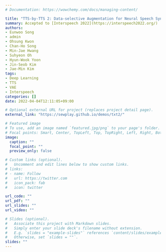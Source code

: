 ```yaml
---
# Documentation: https://wowchemy.com/docs/managing-content/

title: "TTS-by-TTS 2: Data-selective Augmentation for Neural Speech Synthesis Using Ranking Support Vector Machine with Variational Autoencoder"
summary: Accepted to [Interspeech 2022](https://interspeech2022.org/)
authors:
- Eunwoo Song
- admin
- Ohsung Kwon
- Chan-Ho Song
- Min-Jae Hwang
- Suhyeon Oh
- Hyun-Wook Yoon
- Jin-Seob Kim
- Jae-Min Kim
tags:
- Deep Learning
- TTS
- VAE
- Interspeech
categories: []
date: 2022-04-04T12:11:05+09:00

# Optional external URL for project (replaces project detail page).
external_link: "https://sewplay.github.io/demos/txt2/"

# Featured image
# To use, add an image named `featured.jpg/png` to your page's folder.
# Focal points: Smart, Center, TopLeft, Top, TopRight, Left, Right, BottomLeft, Bottom, BottomRight.
image:
  caption: ""
  focal_point: ""
  preview_only: false

# Custom links (optional).
#   Uncomment and edit lines below to show custom links.
# links:
# - name: Follow
#   url: https://twitter.com
#   icon_pack: fab
#   icon: twitter

url_code: ""
url_pdf: ""
url_slides: ""
url_video: ""

# Slides (optional).
#   Associate this project with Markdown slides.
#   Simply enter your slide deck's filename without extension.
#   E.g. `slides = "example-slides"` references `content/slides/example-slides.md`.
#   Otherwise, set `slides = ""`.
slides: ""
---
```

